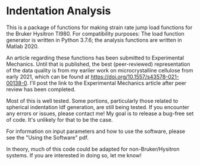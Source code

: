 # Indentation Analysis
This is a package of functions for making strain rate jump load functions for the Bruker Hysitron TI980. For compatibility purposes: The load function generator is written in Python 3.7.6; the analysis functions are written in Matlab 2020.

An article regarding these functions has been submitted to Experimental Mechanics. Until that is published, the best (peer-reviewed) representation of the data quality is from my earlier work on microcrystalline cellulose from early 2021, which can be found at https://doi.org/10.1557/s43578-021-00138-0. I'll post the link to the Experimental Mechanics article after peer review has been completed.

Most of this is well tested. Some portions, particularly those related to spherical indentation ldf generation, are still being tested. If you encounter any errors or issues, please contact me! My goal is to release a bug-free set of code. It's unlikely for that to be the case.

For information on input parameters and how to use the software, please see the "Using the Software" pdf. 

In theory, much of this code could be adapted for non-Bruker/Hysitron systems. If you are interested in doing so, let me know!
